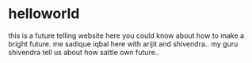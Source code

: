 # helloworld
this is a future telling website
here you could know about how to make a bright future.
me sadique iqbal here with arijit and shivendra..
my guru shivendra tell us about how sattle own future..
